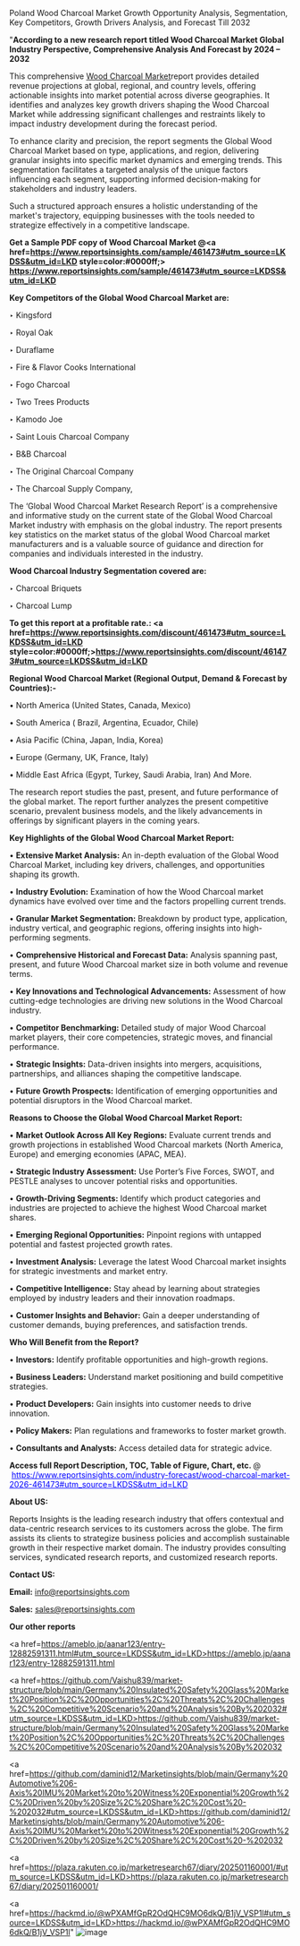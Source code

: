 Poland Wood Charcoal Market Growth Opportunity Analysis, Segmentation, Key Competitors, Growth Drivers Analysis, and Forecast Till 2032

"<strong>According to a new research report titled Wood Charcoal Market Global Industry Perspective, Comprehensive Analysis And Forecast by 2024 – 2032</strong>

This comprehensive <a href=https://www.reportsinsights.com/sample/461473>Wood Charcoal Market</a>report provides detailed revenue projections at global, regional, and country levels, offering actionable insights into market potential across diverse geographies. It identifies and analyzes key growth drivers shaping the Wood Charcoal Market while addressing significant challenges and restraints likely to impact industry development during the forecast period.

To enhance clarity and precision, the report segments the Global Wood Charcoal Market based on type, applications, and region, delivering granular insights into specific market dynamics and emerging trends. This segmentation facilitates a targeted analysis of the unique factors influencing each segment, supporting informed decision-making for stakeholders and industry leaders.

Such a structured approach ensures a holistic understanding of the market's trajectory, equipping businesses with the tools needed to strategize effectively in a competitive landscape.

<strong>Get a Sample PDF copy of Wood Charcoal Market </strong><strong>@<a href=https://www.reportsinsights.com/sample/461473#utm_source=LKDSS&utm_id=LKD style=color:#0000ff;> https://www.reportsinsights.com/sample/461473#utm_source=LKDSS&utm_id=LKD</a></strong></font>

<strong>Key Competitors of the Global Wood Charcoal Market are:</strong>

‣ Kingsford

‣ Royal Oak

‣ Duraflame

‣ Fire & Flavor Cooks International

‣ Fogo Charcoal

‣ Two Trees Products

‣ Kamodo Joe

‣ Saint Louis Charcoal Company

‣ B&B Charcoal

‣ The Original Charcoal Company

‣ The Charcoal Supply Company,

The ‘Global Wood Charcoal Market Research Report’ is a comprehensive and informative study on the current state of the Global Wood Charcoal Market industry with emphasis on the global industry. The report presents key statistics on the market status of the global Wood Charcoal market manufacturers and is a valuable source of guidance and direction for companies and individuals interested in the industry.

<strong>Wood Charcoal Industry Segmentation covered are:</strong>

‣ Charcoal Briquets

‣ Charcoal Lump

<strong>To get this report at a profitable rate.: <a href=https://www.reportsinsights.com/discount/461473#utm_source=LKDSS&utm_id=LKD style=color:#0000ff;>https://www.reportsinsights.com/discount/461473#utm_source=LKDSS&utm_id=LKD</a></strong></font>

<strong>Regional Wood Charcoal Market (Regional Output, Demand &amp; Forecast by Countries):-</strong>

• North America (United States, Canada, Mexico)

• South America ( Brazil, Argentina, Ecuador, Chile)

• Asia Pacific (China, Japan, India, Korea)

• Europe (Germany, UK, France, Italy)

• Middle East Africa (Egypt, Turkey, Saudi Arabia, Iran) And More.

The research report studies the past, present, and future performance of the global market. The report further analyzes the present competitive scenario, prevalent business models, and the likely advancements in offerings by significant players in the coming years.

<strong>Key Highlights of the Global Wood Charcoal Market Report:</strong>

• <strong>Extensive Market Analysis:</strong> An in-depth evaluation of the Global Wood Charcoal Market, including key drivers, challenges, and opportunities shaping its growth.

• <strong>Industry Evolution:</strong> Examination of how the Wood Charcoal market dynamics have evolved over time and the factors propelling current trends.

• <strong>Granular Market Segmentation:</strong> Breakdown by product type, application, industry vertical, and geographic regions, offering insights into high-performing segments.

• <strong>Comprehensive Historical and Forecast Data:</strong> Analysis spanning past, present, and future Wood Charcoal market size in both volume and revenue terms.

• <strong>Key Innovations and Technological Advancements:</strong> Assessment of how cutting-edge technologies are driving new solutions in the Wood Charcoal industry.

• <strong>Competitor Benchmarking:</strong> Detailed study of major Wood Charcoal market players, their core competencies, strategic moves, and financial performance.

• <strong>Strategic Insights:</strong> Data-driven insights into mergers, acquisitions, partnerships, and alliances shaping the competitive landscape.

• <strong>Future Growth Prospects:</strong> Identification of emerging opportunities and potential disruptors in the Wood Charcoal market.

<strong>Reasons to Choose the Global Wood Charcoal Market Report:</strong>

• <strong>Market Outlook Across All Key Regions:</strong> Evaluate current trends and growth projections in established Wood Charcoal markets (North America, Europe) and emerging economies (APAC, MEA).

• <strong>Strategic Industry Assessment:</strong> Use Porter’s Five Forces, SWOT, and PESTLE analyses to uncover potential risks and opportunities.

• <strong>Growth-Driving Segments:</strong> Identify which product categories and industries are projected to achieve the highest Wood Charcoal market shares.

• <strong>Emerging Regional Opportunities:</strong> Pinpoint regions with untapped potential and fastest projected growth rates.

• <strong>Investment Analysis:</strong> Leverage the latest Wood Charcoal market insights for strategic investments and market entry.

• <strong>Competitive Intelligence:</strong> Stay ahead by learning about strategies employed by industry leaders and their innovation roadmaps.

• <strong>Customer Insights and Behavior:</strong> Gain a deeper understanding of customer demands, buying preferences, and satisfaction trends.

<strong>Who Will Benefit from the Report?</strong>

• <strong>Investors:</strong> Identify profitable opportunities and high-growth regions.

• <strong>Business Leaders:</strong> Understand market positioning and build competitive strategies.

• <strong>Product Developers:</strong> Gain insights into customer needs to drive innovation.

• <strong>Policy Makers:</strong> Plan regulations and frameworks to foster market growth.

• <strong>Consultants and Analysts:</strong> Access detailed data for strategic advice.
</ul>
<strong>Access full Report Description, TOC, Table of Figure, Chart, etc. </strong>@  <a href=https://www.reportsinsights.com/industry-forecast/wood-charcoal-market-2026-461473#utm_source=LKDSS&utm_id=LKD style=color:#0000ff;>https://www.reportsinsights.com/industry-forecast/wood-charcoal-market-2026-461473#utm_source=LKDSS&utm_id=LKD</a></font>

<strong><strong>About US</strong>:</strong>

Reports Insights is the leading research industry that offers contextual and data-centric research services to its customers across the globe. The firm assists its clients to strategize business policies and accomplish sustainable growth in their respective market domain. The industry provides consulting services, syndicated research reports, and customized research reports.

<strong>Contact US:</strong>

<p class=""""><b>Email:</b> <a href=mailto:info@reportsinsights.com>info@reportsinsights.com</a></p>
<p class=""""><b>Sales:</b> <a href=mailto:sales@reportsinsights.com>sales@reportsinsights.com</a></p>

<strong>Our other reports</strong>

<a href=https://ameblo.jp/aanar123/entry-12882591311.html#utm_source=LKDSS&utm_id=LKD>https://ameblo.jp/aanar123/entry-12882591311.html</a>

<a href=https://github.com/Vaishu839/market-structure/blob/main/Germany%20Insulated%20Safety%20Glass%20Market%20Position%2C%20Opportunities%2C%20Threats%2C%20Challenges%2C%20Competitive%20Scenario%20and%20Analysis%20By%202032#utm_source=LKDSS&utm_id=LKD>https://github.com/Vaishu839/market-structure/blob/main/Germany%20Insulated%20Safety%20Glass%20Market%20Position%2C%20Opportunities%2C%20Threats%2C%20Challenges%2C%20Competitive%20Scenario%20and%20Analysis%20By%202032</a>

<a href=https://github.com/daminid12/Marketinsights/blob/main/Germany%20Automotive%206-Axis%20IMU%20Market%20to%20Witness%20Exponential%20Growth%2C%20Driven%20by%20Size%2C%20Share%2C%20Cost%20-%202032#utm_source=LKDSS&utm_id=LKD>https://github.com/daminid12/Marketinsights/blob/main/Germany%20Automotive%206-Axis%20IMU%20Market%20to%20Witness%20Exponential%20Growth%2C%20Driven%20by%20Size%2C%20Share%2C%20Cost%20-%202032</a>

<a href=https://plaza.rakuten.co.jp/marketresearch67/diary/202501160001/#utm_source=LKDSS&utm_id=LKD>https://plaza.rakuten.co.jp/marketresearch67/diary/202501160001/</a>

<a href=https://hackmd.io/@wPXAMfGpR2OdQHC9MO6dkQ/B1jV_VSP1l#utm_source=LKDSS&utm_id=LKD>https://hackmd.io/@wPXAMfGpR2OdQHC9MO6dkQ/B1jV_VSP1l</a>"
![image](https://github.com/user-attachments/assets/d6efa045-cc0f-4ca7-8434-57c3628bb1d5)
